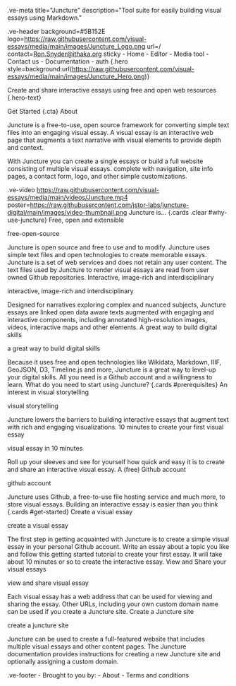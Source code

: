 <style> main > section { padding: 24px 12px; margin-top: 24px; } main > section:nth-of-type(even) { background-color: #F5F5F5; } .card-title { min-height: 5rem; } .card-abstract { height: unset; align-self: unset; } </style>

.ve-meta title="Juncture" description="Tool suite for easily building visual essays using Markdown."

.ve-header background=#5B152E logo=https://raw.githubusercontent.com/visual-essays/media/main/images/Juncture_Logo.png url=/ contact=Ron.Snyder@ithaka.org sticky - Home - Editor - Media tool - Contact us - Documentation - auth
{.hero style=background:url(https://raw.githubusercontent.com/visual-essays/media/main/images/Juncture_Hero.png)}

Create and share interactive essays using free and open web resources {.hero-text}

Get Started {.cta}
About

Juncture is a free-to-use, open source framework for converting simple text files into an engaging visual essay. A visual essay is an interactive web page that augments a text narrative with visual elements to provide depth and context.

With Juncture you can create a single essays or build a full website consisting of multiple visual essays. complete with navigation, site info pages, a contact form, logo, and other simple customizations.

.ve-video https://raw.githubusercontent.com/visual-essays/media/main/videos/Juncture.mp4 poster=https://raw.githubusercontent.com/jstor-labs/juncture-digital/main/images/video-thumbnail.png
Juncture is... {.cards .clear #why-use-juncture}
Free, open and extensible

free-open-source

Juncture is open source and free to use and to modify. Juncture uses simple text files and open technologies to create memorable essays. Juncture is a set of web services and does not retain any user content. The text files used by Juncture to render visual essays are read from user owned Github repositories.
Interactive, image-rich and interdisciplinary

interactive, image-rich and interdisciplinary

Designed for narratives exploring complex and nuanced subjects, Juncture essays are linked open data aware texts augmented with engaging and interactive components, including annotated high-resolution images, videos, interactive maps and other elements.
A great way to build digital skills

a great way to build digital skills

Because it uses free and open technologies like Wikidata, Markdown, IIIF, GeoJSON, D3, Timeline.js and more, Juncture is a great way to level-up your digital skills. All you need is a Github account and a willingness to learn.
What do you need to start using Juncture? {.cards #prerequisites}
An interest in visual storytelling

visual storytelling

Juncture lowers the barriers to building interactive essays that augment text with rich and engaging visualizations.
10 minutes to create your first visual essay

visual essay in 10 minutes

Roll up your sleeves and see for yourself how quick and easy it is to create and share an interactive visual essay.
A (free) Github account

github account

Juncture uses Github, a free-to-use file hosting service and much more, to store visual essays.
Building an interactive essay is easier than you think {.cards #get-started}
Create a visual essay

create a visual essay

The first step in getting acquainted with Juncture is to create a simple visual essay in your personal Github account. Write an essay about a topic you like and follow this getting started tutorial to create your first essay. It will take about 10 minutes or so to create the interactive essay.
View and Share your visual essays

view and share visual essay

Each visual essay has a web address that can be used for viewing and sharing the essay. Other URLs, including your own custom domain name can be used if you create a Juncture site.
Create a Juncture site

create a juncture site

Juncture can be used to create a full-featured website that includes multiple visual essays and other content pages. The Juncture documentation provides instructions for creating a new Juncture site and optionally assigning a custom domain.

.ve-footer - Brought to you by: - About - Terms and conditions